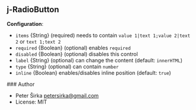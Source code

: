 ## j-RadioButton

__Configuration__:

- `items` {String} (required) needs to contain `value 1|text 1;value 2|text 2` or `text 1;text 2`
- `required` {Boolean} (optional) enables `required`
- `disabled` {Boolean} (optional) disables this control
- `label` {String} (optional) can change the content (default: `innerHTML`)
- `type` {String} (optional) can contain `number`
- `inline` {Boolean} enables/disables inline position (default: `true`)

### Author

- Peter Širka <petersirka@gmail.com>
- License: MIT